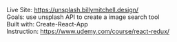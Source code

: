 Live Site: https://unsplash.billymitchell.design/<br />
Goals: use unsplash API to create a image search tool<br />
Built with: Create-React-App<br />
Instruction: https://www.udemy.com/course/react-redux/
